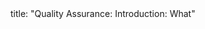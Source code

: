<frontmatter>
title: "Quality Assurance: Introduction: What"
</frontmatter>

<include src="unit-inPage-asFlat.md" boilerplate />